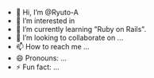 - 👋 Hi, I’m @Ryuto-A
- 👀 I’m interested in 
- 🌱 I’m currently learning "Ruby on Rails".
- 💞️ I’m looking to collaborate on ...
- 📫 How to reach me ...
- 😄 Pronouns: ...
- ⚡ Fun fact: ...

<!---
Ryuto-A/Ryuto-A is a ✨ special ✨ repository because its `README.md` (this file) appears on your GitHub profile.
You can click the Preview link to take a look at your changes.
--->
